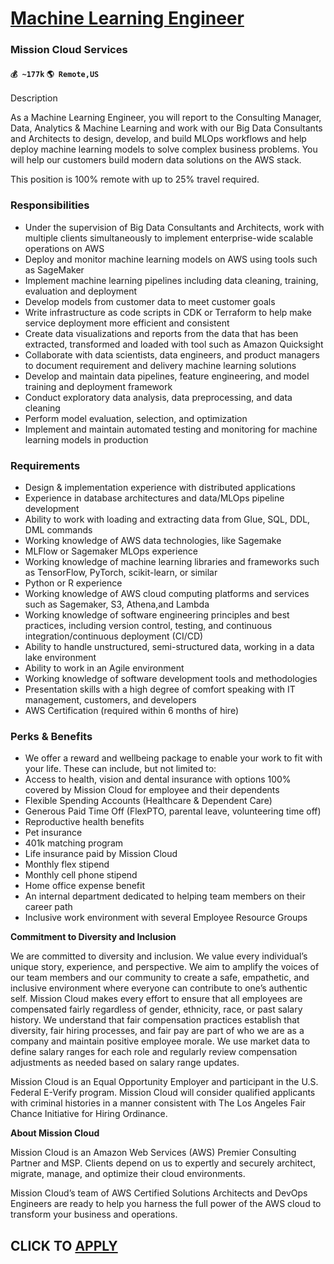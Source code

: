 # [Machine Learning Engineer](https://www.remotewlb.com/apply/machine-learning-engineer-70364)  
### Mission Cloud Services  
#### `💰 ~177k` `🌎 Remote,US`  

Description

As a Machine Learning Engineer, you will report to the Consulting Manager, Data, Analytics & Machine Learning and work with our Big Data Consultants and Architects to design, develop, and build MLOps workflows and help deploy machine learning models to solve complex business problems. You will help our customers build modern data solutions on the AWS stack.

  

This position is 100% remote with up to 25% travel required.

### Responsibilities

  * Under the supervision of Big Data Consultants and Architects, work with multiple clients simultaneously to implement enterprise-wide scalable operations on AWS
  * Deploy and monitor machine learning models on AWS using tools such as SageMaker
  * Implement machine learning pipelines including data cleaning, training, evaluation and deployment
  * Develop models from customer data to meet customer goals
  * Write infrastructure as code scripts in CDK or Terraform to help make service deployment more efficient and consistent
  * Create data visualizations and reports from the data that has been extracted, transformed and loaded with tool such as Amazon Quicksight
  * Collaborate with data scientists, data engineers, and product managers to document requirement and delivery machine learning solutions
  * Develop and maintain data pipelines, feature engineering, and model training and deployment framework
  * Conduct exploratory data analysis, data preprocessing, and data cleaning
  * Perform model evaluation, selection, and optimization
  * Implement and maintain automated testing and monitoring for machine learning models in production

### Requirements

  * Design & implementation experience with distributed applications
  * Experience in database architectures and data/MLOps pipeline development
  * Ability to work with loading and extracting data from Glue, SQL, DDL, DML commands
  * Working knowledge of AWS data technologies, like Sagemake
  * MLFlow or Sagemaker MLOps experience
  * Working knowledge of machine learning libraries and frameworks such as TensorFlow, PyTorch, scikit-learn, or similar
  * Python or R experience
  * Working knowledge of AWS cloud computing platforms and services such as Sagemaker, S3, Athena,and Lambda
  * Working knowledge of software engineering principles and best practices, including version control, testing, and continuous integration/continuous deployment (CI/CD)
  * Ability to handle unstructured, semi-structured data, working in a data lake environment
  * Ability to work in an Agile environment
  * Working knowledge of software development tools and methodologies
  * Presentation skills with a high degree of comfort speaking with IT management, customers, and developers
  * AWS Certification (required within 6 months of hire)

### Perks & Benefits

  * We offer a reward and wellbeing package to enable your work to fit with your life. These can include, but not limited to:
  * Access to health, vision and dental insurance with options 100% covered by Mission Cloud for employee and their dependents
  * Flexible Spending Accounts (Healthcare & Dependent Care)
  * Generous Paid Time Off (FlexPTO, parental leave, volunteering time off)
  * Reproductive health benefits
  * Pet insurance
  * 401k matching program
  * Life insurance paid by Mission Cloud
  * Monthly flex stipend
  * Monthly cell phone stipend
  * Home office expense benefit
  * An internal department dedicated to helping team members on their career path
  * Inclusive work environment with several Employee Resource Groups

 **Commitment to Diversity and Inclusion**

  

We are committed to diversity and inclusion. We value every individual’s unique story, experience, and perspective. We aim to amplify the voices of our team members and our community to create a safe, empathetic, and inclusive environment where everyone can contribute to one’s authentic self. Mission Cloud makes every effort to ensure that all employees are compensated fairly regardless of gender, ethnicity, race, or past salary history. We understand that fair compensation practices establish that diversity, fair hiring processes, and fair pay are part of who we are as a company and maintain positive employee morale. We use market data to define salary ranges for each role and regularly review compensation adjustments as needed based on salary range updates.

  

Mission Cloud is an Equal Opportunity Employer and participant in the U.S. Federal E-Verify program. Mission Cloud will consider qualified applicants with criminal histories in a manner consistent with The Los Angeles Fair Chance Initiative for Hiring Ordinance.

  

 **About Mission Cloud**

  

Mission Cloud is an Amazon Web Services (AWS) Premier Consulting Partner and MSP. Clients depend on us to expertly and securely architect, migrate, manage, and optimize their cloud environments.

Mission Cloud’s team of AWS Certified Solutions Architects and DevOps Engineers are ready to help you harness the full power of the AWS cloud to transform your business and operations.

  
## CLICK TO [APPLY](https://www.remotewlb.com/apply/machine-learning-engineer-70364)

